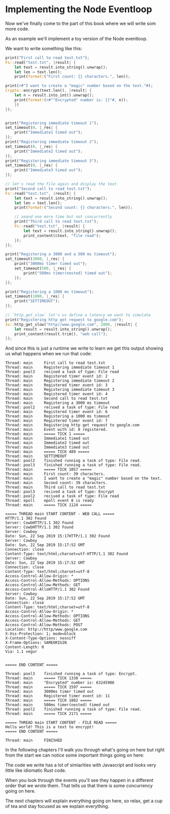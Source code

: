# Implementing the Node Eventloop

Now we've finally come to the part of this book where we will write som more code.

As an example we'll implement a toy version of the Node eventloop.

We want to write something like this:

```rust
print("First call to read test.txt");
Fs::read("test.txt", |result| {
    let text = result.into_string().unwrap();
    let len = text.len();
    print(format!("First count: {} characters.", len));

print(r#"I want to create a "magic" number based on the text."#);
Crypto::encrypt(text.len(), |result| {
    let n = result.into_int().unwrap();
    print(format!(r#""Encrypted" number is: {}"#, n));
    })
});


print("Registering immediate timeout 1");
set_timeout(0, |_res| {
    print("Immediate1 timed out");
});
print("Registering immediate timeout 2");
set_timeout(0, |_res| {
    print("Immediate2 timed out");
});
print("Registering immediate timeout 3");
set_timeout(0, |_res| {
    print("Immediate3 timed out");
});

// let's read the file again and display the text
print("Second call to read test.txt");
Fs::read("test.txt", |result| {
    let text = result.into_string().unwrap();
    let len = text.len();
    print(format!("Second count: {} characters.", len));

    // aaand one more time but not concurrently
    print("Third call to read test.txt");
    Fs::read("test.txt", |result| {
        let text = result.into_string().unwrap();
        print_content(&text, "file read");
    });
});

print("Registering a 3000 and a 500 ms timeout");
set_timeout(3000, |_res| {
    print("3000ms timer timed out");
    set_timeout(500, |_res| {
        print("500ms timer(nested) timed out");
    });
});

print("Registering a 1000 ms timeout");
set_timeout(1000, |_res| {
    print("SETTIMEOUT");
});

// `http_get_slow` let's us define a latency we want to simulate
print("Registering http get request to google.com");
Io::http_get_slow("http//www.google.com", 2000, |result| {
    let result = result.into_string().unwrap();
    print_content(result.trim(), "web call");
});
```

And since this is just a runtime we write to learn we get this output showing us what happens when we run that code:

```
Thread: main     First call to read test.txt
Thread: main     Registering immediate timeout 1
Thread: pool3    recived a task of type: File read
Thread: main     Registered timer event id: 2
Thread: main     Registering immediate timeout 2
Thread: main     Registered timer event id: 3
Thread: main     Registering immediate timeout 3
Thread: main     Registered timer event id: 4
Thread: main     Second call to read test.txt
Thread: main     Registering a 3000 ms timeout
Thread: pool2    recived a task of type: File read
Thread: main     Registered timer event id: 6
Thread: main     Registering a 1000 ms timeout
Thread: main     Registered timer event id: 7
Thread: main     Registering http get request to google.com
Thread: main     Event with id: 8 registered.
Thread: main     ===== TICK 1 =====
Thread: main     Immediate1 timed out
Thread: main     Immediate2 timed out
Thread: main     Immediate3 timed out
Thread: main     ===== TICK 489 =====
Thread: main     SETTIMEOUT
Thread: pool2    finished running a task of type: File read.
Thread: pool3    finished running a task of type: File read.
Thread: main     ===== TICK 1057 =====
Thread: main     First count: 39 characters.
Thread: main     I want to create a "magic" number based on the text.
Thread: main     Second count: 39 characters.
Thread: main     Third call to read test.txt
Thread: pool3    recived a task of type: Encrypt
Thread: pool2    recived a task of type: File read
Thread: epoll    epoll event 8 is ready
Thread: main     ===== TICK 1124 =====

===== THREAD main START CONTENT - WEB CALL =====
HTTP/1.1 302 Found
Server: CowbHTTP/1.1 302 Found
Server: CowbHTTP/1.1 302 Found
Server: Cowboy
Date: Sun, 22 Sep 2019 15:17HTTP/1.1 302 Found
Server: Cowboy
Date: Sun, 22 Sep 2019 15:17:52 GMT
Connection: close
Content-Type: text/html;charset=utf-HTTP/1.1 302 Found
Server: Cowboy
Date: Sun, 22 Sep 2019 15:17:52 GMT
Connection: close
Content-Type: text/html;charset=utf-8
Access-Control-Allow-Origin: *
Access-Control-Allow-Methods: OPTIONS
Access-Control-Allow-Methods: GET
Access-Control-AlloHTTP/1.1 302 Found
Server: Cowboy
Date: Sun, 22 Sep 2019 15:17:52 GMT
Connection: close
Content-Type: text/html;charset=utf-8
Access-Control-Allow-Origin: *
Access-Control-Allow-Methods: OPTIONS
Access-Control-Allow-Methods: GET
Access-Control-Allow-Methods: POST
Location: http://http/www.google.com
X-Xss-Protection: 1; mode=block
X-Content-Type-Options: nosniff
X-Frame-Options: SAMEORIGIN
Content-Length: 0
Via: 1.1 vegur


===== END CONTENT =====

Thread: pool3    finished running a task of type: Encrypt.
Thread: main     ===== TICK 1330 =====
Thread: main     "Encrypted" number is: 63245986
Thread: main     ===== TICK 1597 =====
Thread: main     3000ms timer timed out
Thread: main     Registered timer event id: 11
Thread: main     ===== TICK 1882 =====
Thread: main     500ms timer(nested) timed out
Thread: pool2    finished running a task of type: File read.
Thread: main     ===== TICK 2171 =====

===== THREAD main START CONTENT - FILE READ =====
Hello world! This is a text to encrypt!
===== END CONTENT =====

Thread: main     FINISHED
```

In the following chapters I'll walk you through what's going on here but right from the start we can notice some important things going on here:

The code we write has a lot of simiarities with Javascript and looks very little like idiomatic Rust code.

When you look through the events you'll see they happen in a different order that we wrote them. That tells us that there is some concurrency going on here.

The next chapters will explain everything going on here, so relax, get a cup of tea and stay focused as we explain everything.